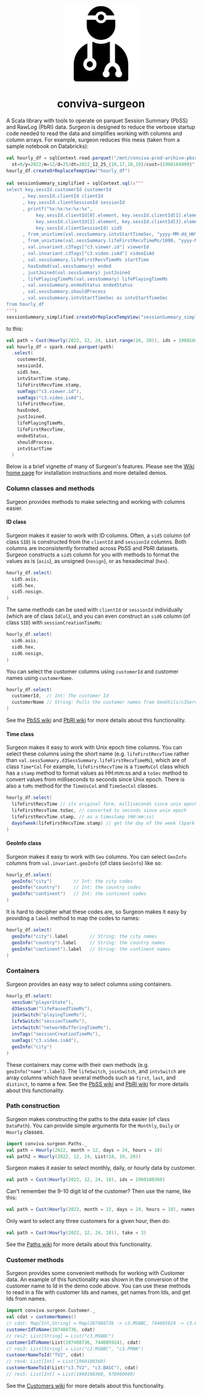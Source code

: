 <p align="center">
<img src="./media/surgeon-283.png" alt="" width="200" >
</p>

<h1 align="center"> conviva-surgeon</h1>

A Scala library with tools to operate on parquet Session Summary (PbSS) and RawLog (PbRl) data. Surgeon is designed to reduce the verbose startup code needed to read the data and simplifies working with columns and column arrays. For example, surgeon reduces this mess (taken from a sample notebook on Databricks):

```scala
val hourly_df = sqlContext.read.parquet("/mnt/conviva-prod-archive-pbss-hourly/pbss/hourly/
  st=0/y=2022/m=12/d=25/dt=2022_12_25_{16,17,18,19}/cust={1960184999}")
hourly_df.createOrReplaceTempView("hourly_df")

val sessionSummary_simplified = sqlContext.sql(s"""
select key.sessId.customerId customerId
      , key.sessId.clientId clientId
      , key.sessId.clientSessionId sessionId
      , printf("%x:%x:%x:%x:%x",
           key.sessId.clientId[0].element, key.sessId.clientId[1].element,
           key.sessId.clientId[2].element, key.sessId.clientId[3].element,
           key.sessId.clientSessionId) sid5
      , from_unixtime(val.sessSummary.intvStartTimeSec, "yyyy-MM-dd_HH") date_hr
      , from_unixtime(val.sessSummary.lifeFirstRecvTimeMs/1000, "yyyy-MM-dd HH:mm:ss") startTimeUnix
      , val.invariant.c3Tags["c3.viewer.id"] viewerId
      , val.invariant.c3Tags["c3.video.isAd"] videoIsAd
      , val.sessSummary.lifeFirstRecvTimeMs startTime 
      , hasEnded(val.sessSummary) ended
      , justJoined(val.sessSummary) justJoined
      , lifePlayingTimeMs(val.sessSummary) lifePlayingTimeMs
      , val.sessSummary.endedStatus endedStatus
      , val.sessSummary.shouldProcess
      , val.sessSummary.intvStartTimeSec as intvStartTimeSec
from hourly_df
""")
sessionSummary_simplified.createOrReplaceTempView("sessionSummary_simplified")
```

to this:

``` scala
val path = Cust(Hourly(2022, 12, 24, List.range(16, 20)), ids = 1960184999)
val hourly_df = spark.read.parquet(path)
  .select(
    customerId, 
    sessionId, 
    sid5.hex, 
    intvStartTime.stamp,
    lifeFirstRecvTime.stamp, 
    sumTags("c3.viewer.id"),
    sumTags("c3.video.isAd"),
    lifeFirstRecvTime, 
    hasEnded, 
    justJoined, 
    lifePlayingTimeMs,
    lifeFirstRecvTime, 
    endedStatus, 
    shouldProcess, 
    intvStartTime
  )
```

Below is a brief vignette of many of Surgeon's features. Please see the 
[Wiki home page](https://github.com/Conviva-Internal/conviva-surgeon/wiki/0-Installation) for installation instructions and more detailed demos. 

### Column classes and methods

Surgeon provides methods to make selecting and working with columns easier.

#### ID class

Surgeon makes it easier to work with ID columns. Often, a `sid5` column (of
class `SID`) is constructed from the `clientId` and `sessionId` columns. Both
columns are inconsistently formatted across PbSS and PbRl datasets. Surgeon
constructs a `sid5` column for you with methods to format the values as is
(`asis`), as unsigned (`nosign`), or as hexadecimal (`hex`).

```scala 
hourly_df.select(
  sid5.asis,   
  sid5.hex, 
  sid5.nosign, 
)
```

The same methods can be used with `clientId` or `sessionId` individually (which are of
class `IdCol`), and you can even construct an `sid6` column (of class `SID`)
with `sessionCreationTimeMs`:

```scala 
hourly_df.select(
  sid6.asis, 
  sid6.hex, 
  sid6.nosign, 
)
```

You can select the customer columns using `customerId` and customer names using `customerName`.

```scala 
hourly_df.select(
  customerId,  // Int: The customer Id
  customerName // String: Pulls the customer names from GeoUtils/c3ServiceConfig.xml
)
```

See the [PbSS wiki](https://github.com/Conviva-Internal/conviva-surgeon/wiki/2-PbSS-selecting-columns) and 
[PbRl wiki](https://github.com/Conviva-Internal/conviva-surgeon/wiki/3-PbRl-selecting-columns) for more details about this functionality.

#### Time class

Surgeon makes it easy to work with Unix epoch time columns. You can select
these columns using the short name (e.g. `lifeFirstRecvTime` rather than
`val.sessSummary.d3SessSummary.lifeFirstRecvTimeMs`), which are of class
`Time*Col` For example, `lifeFirstRecvTime` is a `TimeMsCol` class which has a
`stamp` method to format values as HH:mm:ss and a `toSec` method to convert
values from milliseconds to seconds since Unix epoch. There is also a `toMs`
method for the `TimeUsCol` and `TimeSecCol` classes. 

```scala 
hourly_df.select(
  lifeFirstRecvTime // its original form, milliseconds since unix epoch
  lifeFirstRecvTime.toSec, // converted to seconds since unix epoch
  lifeFirstRecvTime.stamp, // as a timestamp (HH:mm:ss)
  dayofweek(lifeFirstRecvTime.stamp) // get the day of the week (Spark method)
)
```

#### GeoInfo class 

Surgeon makes it easy to work with `Geo` columns. You can select `GeoInfo`
columns from `val.invariant.geoInfo` (of class `GeoInfo`) like so:

```scala 
hourly_df.select(
  geoInfo("city")        // Int: the city codes
  geoInfo("country")     // Int: the country codes
  geoInfo("continent")   // Int: the continent codes
)
```

It is hard to decipher what these codes are, so Surgeon makes it easy by
providing a `label` method to map the codes to names: 


```scala 
hourly_df.select(
  geoInfo("city").label        // String: the city names
  geoInfo("country").label     // String: the country names
  geoInfo("continent").label   // String: the continent names
)
```

### Containers

Surgeon provides an easy way to select columns using containers. 

```scala
hourly_df.select(
  sessSum("playerState"), 
  d3SessSum("lifePausedTimeMs"),
  joinSwitch("playingTimeMs"),
  lifeSwitch("sessionTimeMs"),
  intvSwitch("networkBufferingTimeMs"), 
  invTags("sessionCreationTimeMs"), 
  sumTags("c3.video.isAd"), 
  geoInfo("city")
)
```

These containers may come with their own methods (e.g.
`geoInfo("name").label`). The `lifeSwitch`, `joinSwitch`, and `intvSwitch` are
array columns which have several methods such as `first`, `last`, and
`distinct`, to name a few. See the 
[PbSS wiki](https://github.com/Conviva-Internal/conviva-surgeon/wiki/2-PbSS-selecting-columns)
and 
[PbRl wiki](https://github.com/Conviva-Internal/conviva-surgeon/wiki/3-PbRl-selecting-columns)
for more details about this functionality.


### Path construction

Surgeon makes constructing the paths to the data easier (of class `DataPath`). You can provide simple
arguments for the `Monthly`, `Daily` or `Hourly` classes. 

```scala 
import conviva.surgeon.Paths._
val path = Hourly(2022, month = 12, days = 24, hours = 18)
val path2 = Hourly(2022, 12, 24, List(18, 19, 20))
```

Surgeon makes it easier to select monthly, daily, or hourly data by customer.

```scala 
val path = Cust(Hourly(2022, 12, 24, 18), ids = 1960180360)
```

Can't remember the 9-10 digit Id of the customer? Then use the name, like this:

```scala 
val path = Cust(Hourly(2022, month = 12, days = 24, hours = 18), names = "c3.CBSCom")
```

Only want to select any three customers for a given hour, then do:

```scala 
val path = Cust(Hourly(2022, 12, 24, 18)), take = 3)
```

See the [Paths wiki](https://github.com/Conviva-Internal/conviva-surgeon/wiki/1-Paths-to-datasets) for more details about this functionality.


### Customer methods

Surgeon provides some convenient methods for working with Customer data. An
example of this functionality was shown in the conversion of the customer name
to Id in the demo code above. You can use these methods to read in a file with
customer Ids and names, get names from Ids, and get Ids from names. 

```scala  
import conviva.surgeon.Customer._
val cdat = customerNames()
// cdat: Map[Int,String] = Map(207488736 -> c3.MSNBC, 744085924 -> c3.PMNN, 1960180360 -> c3.TV2, 978960980 -> c3.BASC)
customerIdToName(207488736, cdat)
// res2: List[String] = List("c3.MSNBC")
customerIdToName(List(207488736, 744085924), cdat)
// res3: List[String] = List("c3.MSNBC", "c3.PMNN")
customerNameToId("TV2", cdat)
// res4: List[Int] = List(1960180360)
customerNameToId(List("c3.TV2", "c3.BASC"), cdat)
// res5: List[Int] = List(1960180360, 978960980)
```

See the [Customers wiki](https://github.com/Conviva-Internal/conviva-surgeon/wiki/4-Customer-methods) for more details about this functionality.



<!-- Please see the wiki page for descriptions of surgeon's features. --> 

